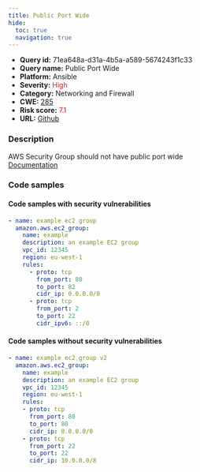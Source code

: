 ```yaml
---
title: Public Port Wide
hide:
  toc: true
  navigation: true
---
```


<style>
  .highlight .hll {
    background-color: #ff171742;
  }
  .md-content {
    max-width: 1100px;
    margin: 0 auto;
  }
</style>

-   **Query id:** 71ea648a-d31a-4b5a-a589-5674243f1c33
-   **Query name:** Public Port Wide
-   **Platform:** Ansible
-   **Severity:** <span style="color:#bb2124">High</span>
-   **Category:** Networking and Firewall
-   **CWE:** <a href="https://cwe.mitre.org/data/definitions/285.html" onclick="newWindowOpenerSafe(event, 'https://cwe.mitre.org/data/definitions/285.html')">285</a>
-   **Risk score:** <span style="color:#bb2124">7.1</span>
-   **URL:** [Github](https://github.com/Checkmarx/kics/tree/master/assets/queries/ansible/aws/public_port_wide)

### Description
AWS Security Group should not have public port wide<br>
[Documentation](https://docs.ansible.com/ansible/latest/collections/amazon/aws/ec2_group_module.html)

### Code samples
#### Code samples with security vulnerabilities
```yaml title="Positive test num. 1 - yaml file" hl_lines="8 12"
- name: example ec2 group
  amazon.aws.ec2_group:
    name: example
    description: an example EC2 group
    vpc_id: 12345
    region: eu-west-1
    rules:
      - proto: tcp
        from_port: 80
        to_port: 82
        cidr_ip: 0.0.0.0/0
      - proto: tcp
        from_port: 2
        to_port: 22
        cidr_ipv6: ::/0

```


#### Code samples without security vulnerabilities
```yaml title="Negative test num. 1 - yaml file"
- name: example ec2 group v2
  amazon.aws.ec2_group:
    name: example
    description: an example EC2 group
    vpc_id: 12345
    region: eu-west-1
    rules:
    - proto: tcp
      from_port: 80
      to_port: 80
      cidr_ip: 0.0.0.0/0
    - proto: tcp
      from_port: 22
      to_port: 22
      cidr_ip: 10.0.0.0/8

```


